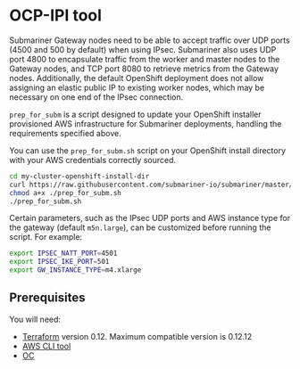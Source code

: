 # OCP-IPI tool

Submariner Gateway nodes need to be able to accept traffic over UDP ports (4500 and 500 by default) when using IPsec.
Submariner also uses UDP port 4800 to encapsulate traffic from the worker and master nodes to the Gateway nodes, and TCP port 8080 to
retrieve metrics from the Gateway nodes.
Additionally, the default OpenShift deployment does not allow assigning an elastic public IP to existing worker nodes, which may be
necessary on one end of the IPsec connection.

`prep_for_subm` is a script designed to update your OpenShift installer provisioned AWS infrastructure for Submariner deployments,
handling the requirements specified above.

You can use the `prep_for_subm.sh` script on your OpenShift install directory with your AWS credentials correctly sourced.

```bash
cd my-cluster-openshift-install-dir
curl https://raw.githubusercontent.com/submariner-io/submariner/master/tools/openshift/ocp-ipi-aws/prep_for_subm.sh -L -O
chmod a+x ./prep_for_subm.sh
./prep_for_subm.sh
```

Certain parameters, such as the IPsec UDP ports and AWS instance type for the gateway (default `m5n.large`), can be customized before
running the script. For example:

```bash
export IPSEC_NATT_PORT=4501
export IPSEC_IKE_PORT=501
export GW_INSTANCE_TYPE=m4.xlarge
```

## Prerequisites

You will need:

* [Terraform](https://releases.hashicorp.com/terraform/) version 0.12. Maximum compatible version is 0.12.12
* [AWS CLI tool](https://docs.aws.amazon.com/cli/latest/userguide/cli-chap-install.html)
* [OC](https://cloud.redhat.com/openshift/install/aws/installer-provisioned)
